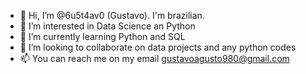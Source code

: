 - 👋 Hi, I’m @6u5t4av0 (Gustavo). I'm brazilian.
- 👀 I’m interested in Data Science an Python 
- 🌱 I’m currently learning Python and SQL
- 💞️ I’m looking to collaborate on data projects and any python codes 
- 📫 You can reach me on my email gustavoagusto980@gmail.com 

<!---
6u5t4av0/6u5t4av0 is a ✨ special ✨ repository because its `README.md` (this file) appears on your GitHub profile.
You can click the Preview link to take a look at your changes.
--->
